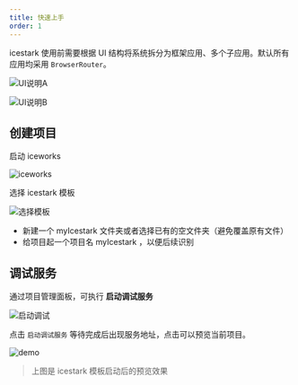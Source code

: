 ```yaml
---
title: 快速上手
order: 1
---
```


icestark 使用前需要根据 UI 结构将系统拆分为框架应用、多个子应用。默认所有应用均采用 `BrowserRouter`。

![UI说明A](https://img.alicdn.com/tfs/TB1xfk7XlWD3KVjSZKPXXap7FXa-2876-1376.jpg)

![UI说明B](https://img.alicdn.com/tfs/TB1YlNbXrus3KVjSZKbXXXqkFXa-2874-1374.jpg)

## 创建项目

启动 iceworks

![iceworks](https://img.alicdn.com/tfs/TB1SKFucbGYBuNjy0FoXXciBFXa-1964-1424.png)

选择 icestark 模板

![选择模板](https://img.alicdn.com/tfs/TB1MKBqcbGYBuNjy0FoXXciBFXa-1964-1424.png)

- 新建一个 myIcestark 文件夹或者选择已有的空文件夹（避免覆盖原有文件）
- 给项目起一个项目名 myIcestark ，以便后续识别

## 调试服务

通过项目管理面板，可执行 **启动调试服务**

![启动调试](https://img.alicdn.com/tfs/TB1VlrAcntYBeNjy1XdXXXXyVXa-1964-1424.png)

点击 `启动调试服务` 等待完成后出现服务地址，点击可以预览当前项目。

![demo](https://img.alicdn.com/tfs/TB1BaKaXq1s3KVjSZFtXXaLOpXa-2878-1366.jpg)

> 上图是 icestark 模板启动后的预览效果

